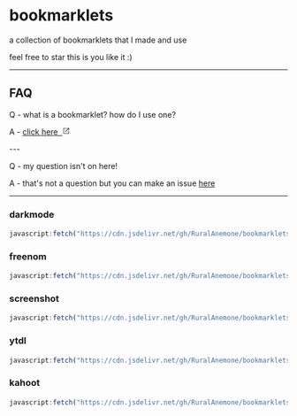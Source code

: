 # bookmarklets
a collection of bookmarklets that I made and use

feel free to star this is you like it :)

---

## FAQ
Q - what is a bookmarklet? how do I use one?

A - <a href="about" target="_blank">click here &nbsp;<img alt="'open in new tab' button" src="https://raw.githubusercontent.com/RuralAnemone/bookmarklets/main/.github/storage/open-in-new.svg" style="width:1em;height:1em;"/></a>

\-\-\-

Q - my question isn't on here!

A - that's not a question but you can make an issue [here](issues/)

---

### darkmode
```js
javascript:fetch("https://cdn.jsdelivr.net/gh/RuralAnemone/bookmarklets/public/darkmode.js").then((data=>data.text())).catch((e=>alert(e))).then((text=>eval(text))).catch((e=>alert(e)));
```

### freenom
```js
javascript:fetch("https://cdn.jsdelivr.net/gh/RuralAnemone/bookmarklets/public/freenom.js").then((data=>data.text())).catch((e=>alert(e))).then((text=>eval(text))).catch((e=>alert(e)));
```

### screenshot
```js
javascript:fetch("https://cdn.jsdelivr.net/gh/RuralAnemone/bookmarklets/public/screenshot.js").then((data=>data.text())).catch((e=>alert(e))).then((text=>eval(text))).catch((e=>alert(e)));
```

### ytdl
```js
javascript:fetch("https://cdn.jsdelivr.net/gh/RuralAnemone/bookmarklets/public/ytdl.js").then((data=>data.text())).catch((e=>alert(e))).then((text=>eval(text))).catch((e=>alert(e)));
```

### kahoot
```js
javascript:fetch("https://cdn.jsdelivr.net/gh/RuralAnemone/bookmarklets/public/kahoot.js").then((data=>data.text())).catch((e=>alert(e))).then((text=>eval(text))).catch((e=>alert(e)));
```